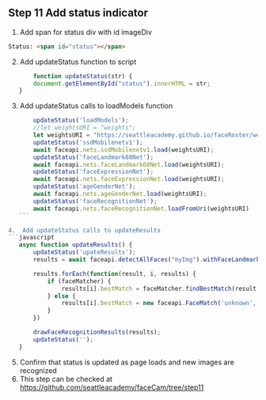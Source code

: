 ## Step 11 Add status indicator
1.  Add span for status div with id imageDiv

```html
Status: <span id="status"></span>
```
2.  Add updateStatus function to script
 ```javascript  
        function updateStatus(str) {
        document.getElementById("status").innerHTML = str;
    }
```
3. Add updateStatus calls to loadModels function
 ```javascript  
        updateStatus('loadModels');
        //let weightsURI = "weights";
        let weightsURI = "https://seattleacademy.github.io/faceRoster/weights";
        updateStatus('ssdMobilenetv1');
        await faceapi.nets.ssdMobilenetv1.load(weightsURI);
        updateStatus('faceLandmark68Net');
        await faceapi.nets.faceLandmark68Net.load(weightsURI);
        updateStatus('faceExpressionNet');
        await faceapi.nets.faceExpressionNet.load(weightsURI);
        updateStatus('ageGenderNet');
        await faceapi.nets.ageGenderNet.load(weightsURI);
        updateStatus('faceRecognitionNet');
        await faceapi.nets.faceRecognitionNet.loadFromUri(weightsURI)
    ```

4.  Add updateStatus calls to updateResults
```javascript
    async function updateResults() {
        updateStatus('upateResults');
        results = await faceapi.detectAllFaces("myImg").withFaceLandmarks().withFaceExpressions().withAgeAndGender().withFaceDescriptors();

        results.forEach(function(result, i, results) {
            if (faceMatcher) {
                results[i].bestMatch = faceMatcher.findBestMatch(result.descriptor)
            } else {
                results[i].bestMatch = new faceapi.FaceMatch('unknown', 1);
            }
        })

        drawFaceRecognitionResults(results);
        updateStatus('');
    }

````
5. Confirm that status is updated as page loads and new images are recognized
6. This step can be checked at https://github.com/seattleacademy/faceCam/tree/step11

